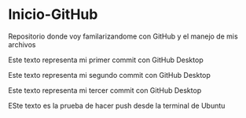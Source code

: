 # Inicio-GitHub
Repositorio donde voy familarizandome con GitHub y el manejo de mis archivos

Este texto representa mi primer commit con GitHub Desktop

Este texto representa mi segundo commit con GitHub Desktop

Este texto representa mi tercer commit con GitHub Desktop

ESte texto es la prueba de hacer push desde la terminal de Ubuntu
